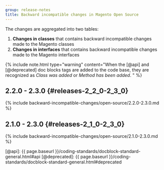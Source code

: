 ```yaml
---
group: release-notes
title: Backward incompatible changes in Magento Open Source
---
```


The changes are aggregated into two tables:

1. **Changes in classes** that contains backward incompatible changes made to the Magento classes
2. **Changes in interfaces** that contains backward incompatible changes made to the Magento interfaces

{% include note.html
type="warning"
content="When the [@api] and [@deprecated] doc blocks tags are added to the code base, they are recognized as _Class was added_ or _Method has been added_. "
%}

## 2.2.0 - 2.3.0 {#releases-2_2_0-2_3_0}

{% include backward-incompatible-changes/open-source/2.2.0-2.3.0.md %}

## 2.1.0 - 2.3.0 {#releases-2_1_0-2_3_0}

{% include backward-incompatible-changes/open-source/2.1.0-2.3.0.md %}

<!-- LINK DEFINITIONS -->

[@api]: {{ page.baseurl }}/coding-standards/docblock-standard-general.html#api
[@deprecated]: {{ page.baseurl }}/coding-standards/docblock-standard-general.html#deprecated